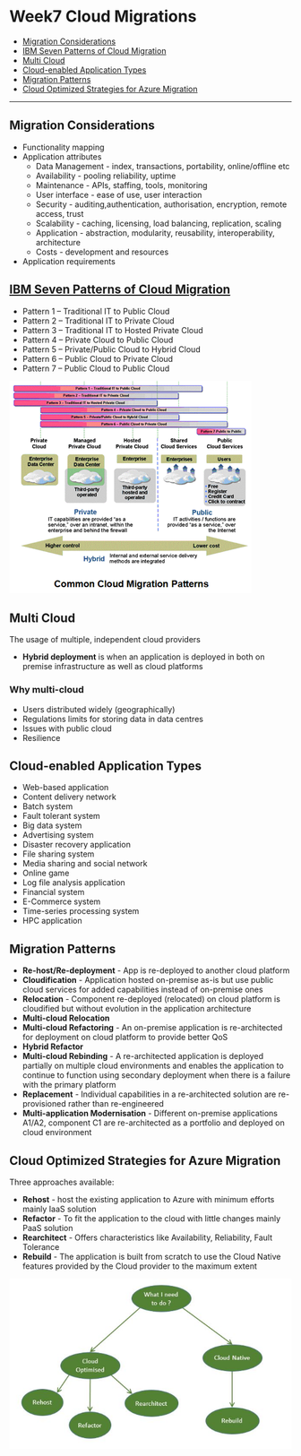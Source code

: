 # Week7 Cloud Migrations

- [Migration Considerations](##Migration%20Considerations)
- [IBM Seven Patterns of Cloud Migration](##IBM%20Seven%20Patterns%20of%20Cloud%20Migration)
- [Multi Cloud](##Multi%20Cloud)
- [Cloud-enabled Application Types](##Cloud-enabled%20Application%20Types)
- [Migration Patterns](##Migration%20Patterns)
- [Cloud Optimized Strategies for Azure Migration](##Cloud%20Optimized%20Strategies%20for%20Azure%20Migration)

---

## Migration Considerations

- Functionality mapping
- Application attributes
  - Data Management - index, transactions, portability, online/offline etc
  - Availability - pooling reliability, uptime
  - Maintenance - APIs, staffing, tools, monitoring
  - User interface - ease of use, user interaction
  - Security - auditing,authentication, authorisation, encryption, remote access, trust
  - Scalability - caching, licensing, load balancing, replication, scaling
  - Application - abstraction, modularity, reusability, interoperability, architecture
  - Costs - development and resources
- Application requirements

## [IBM Seven Patterns of Cloud Migration](https://www.ibm.com/blogs/cloud-computing/2013/06/17/the-seven-patterns-of-cloud-migration/)

- Pattern 1 – Traditional IT to Public Cloud
- Pattern 2 – Traditional IT to Private Cloud
- Pattern 3 – Traditional IT to Hosted Private Cloud
- Pattern 4 – Private Cloud to Public Cloud
- Pattern 5 – Private/Public Cloud to Hybrid Cloud
- Pattern 6 – Public Cloud to Private Cloud
- Pattern 7 – Public Cloud to Public Cloud

![seven-patterns-of-cloud-migration](images/seven-patterns-of-cloud-migration.png)

## Multi Cloud

The usage of multiple, independent cloud providers

- **Hybrid deployment** is when an application is deployed in both on premise infrastructure as well as cloud platforms

### Why multi-cloud

- Users distributed widely (geographically)
- Regulations limits for storing data in data centres
- Issues with public cloud
- Resilience

## Cloud-enabled Application Types

- Web-based application
- Content delivery network
- Batch system
- Fault tolerant system
- Big data system
- Advertising system
- Disaster recovery application
- File sharing system
- Media sharing and social network
- Online game
- Log file analysis application
- Financial system
- E-Commerce system
- Time-series processing system
- HPC application

## Migration Patterns

- **Re-host/Re-deployment** - App is re-deployed to another cloud platform
- **Cloudification** - Application hosted on-premise as-is but use public cloud services for added capabilities instead of on-premise ones
- **Relocation** - Component re-deployed (relocated) on cloud platform is cloudified but without evolution in the application architecture
- **Multi-cloud Relocation**
- **Multi-cloud Refactoring** - An on-premise application is re-architected for deployment on cloud platform to provide better QoS
- **Hybrid Refactor**
- **Multi-cloud Rebinding** - A re-architected application is deployed partially on multiple cloud environments and enables the application to continue to function using secondary deployment when there is a failure with the primary platform
- **Replacement** - Individual capabilities in a re-architected solution are re-provisioned rather than re-engineered
- **Multi-application Modernisation** - Different on-premise applications A1/A2, component C1 are re-architected as a portfolio and deployed on cloud environment

## Cloud Optimized Strategies for Azure Migration

Three approaches available:

- **Rehost** - host the existing application to Azure with minimum efforts mainly IaaS solution
- **Refactor** - To fit the application to the cloud with little changes mainly PaaS solution
- **Rearchitect** - Offers characteristics like Availability, Reliability, Fault Tolerance
- **Rebuild** - The application is built from scratch to use the Cloud Native features provided by the Cloud provider to the maximum extent

![decision-tree](images/decision-tree.jpeg)
